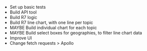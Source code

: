 - Set up basic tests
- Build API tool
- Build R7 logic
- Build R7 line chart, with one line per topic
- MAYBE Build individual chart for each topic
- MAYBE Build select boxes for geographies, to filter line chart data
- Improve UI
- Change fetch requests > Apollo
